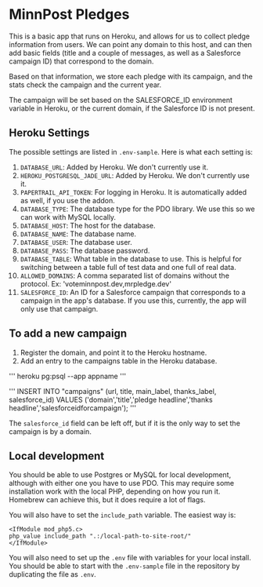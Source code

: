 # MinnPost Pledges

This is a basic app that runs on Heroku, and allows for us to collect pledge information from users. We can point any domain to this host, and can then add basic fields (title and a couple of messages, as well as a Salesforce campaign ID) that correspond to the domain.

Based on that information, we store each pledge with its campaign, and the stats check the campaign and the current year.

The campaign will be set based on the SALESFORCE_ID environment variable in Heroku, or the current domain, if the Salesforce ID is not present.

## Heroku Settings

The possible settings are listed in `.env-sample`. Here is what each setting is:

1. `DATABASE_URL`: Added by Heroku. We don't currently use it.
2. `HEROKU_POSTGRESQL_JADE_URL`: Added by Heroku. We don't currently use it.
3. `PAPERTRAIL_API_TOKEN`: For logging in Heroku. It is automatically added as well, if you use the addon.
4. `DATABASE_TYPE`: The database type for the PDO library. We use this so we can work with MySQL locally.
5. `DATABASE_HOST`: The host for the database.
6. `DATABASE_NAME`: The database name.
7. `DATABASE_USER`: The database user.
8. `DATABASE_PASS`: The database password.
9. `DATABASE_TABLE`: What table in the database to use. This is helpful for switching between a table full of test data and one full of real data.
10. `ALLOWED_DOMAINS`: A comma separated list of domains without the protocol. Ex: 'voteminnpost.dev,mrpledge.dev'
11. `SALESFORCE_ID`: An ID for a Salesforce campaign that corresponds to a campaign in the app's database. If you use this, currently, the app will only use that campaign.

## To add a new campaign

1. Register the domain, and point it to the Heroku hostname.
2. Add an entry to the campaigns table in the Heroku database.

'''
heroku pg:psql --app appname
'''

'''
INSERT INTO "campaigns" (url, title, main_label, thanks_label, salesforce_id) VALUES ('domain','title','pledge headline','thanks headline','salesforceidforcampaign');
'''

The `salesforce_id` field can be left off, but if it is the only way to set the campaign is by a domain.

## Local development

You should be able to use Postgres or MySQL for local development, although with either one you have to use PDO. This may require some installation work with the local PHP, depending on how you run it. Homebrew can achieve this, but it does require a lot of flags.

You will also have to set the `include_path` variable. The easiest way is:

```
<IfModule mod_php5.c>
php_value include_path ".:/local-path-to-site-root/"
</IfModule>
```

You will also need to set up the `.env` file with variables for your local install. You should be able to start with the `.env-sample` file in the repository by duplicating the file as `.env`.
